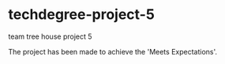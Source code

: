 # techdegree-project-5
team tree house project 5

The project has been made to achieve the 'Meets Expectations'.
